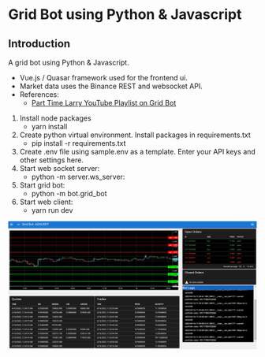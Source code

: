 # Grid Bot using Python & Javascript

## Introduction
A grid bot using Python & Javascript. 
- Vue.js / Quasar framework used for the frontend ui.
- Market data uses the Binance REST and websocket API.
- References:
  - [Part Time Larry YouTube Playlist on Grid Bot](https://www.youtube.com/playlist?list=PLvzuUVysUFOtb2wF0gQ10_YD3ushEDtrd)

1) Install node packages
   - yarn install
2) Create python virtual environment. Install packages in requirements.txt
   - pip install -r requirements.txt
3) Create .env file using sample.env as a template. Enter your API keys and other settings here.
4) Start web socket server:
   - python -m server.ws_server:
5) Start grid bot:
   - python -m bot.grid_bot
6) Start web client:
   - yarn run dev
   
![Web UI Snapshot](snapshots/snapshot_web_ui.JPG)


